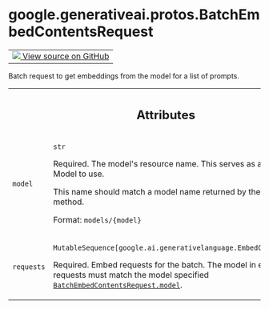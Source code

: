 
# google.generativeai.protos.BatchEmbedContentsRequest

<!-- Insert buttons and diff -->

<table class="tfo-notebook-buttons tfo-api nocontent">
<td>
  <a target="_blank" href="https://github.com/googleapis/google-cloud-python/tree/main/packages/google-ai-generativelanguage/google/ai/generativelanguage_v1beta/types/generative_service.py#L1501-L1528">
    <img src="https://www.tensorflow.org/images/GitHub-Mark-32px.png" />
    View source on GitHub
  </a>
</td>
</table>



Batch request to get embeddings from the model for a list of prompts.

<!-- Placeholder for "Used in" -->




<!-- Tabular view -->
 <table class="responsive fixed orange">
<colgroup><col width="214px"><col></colgroup>
<tr><th colspan="2"><h2 class="add-link">Attributes</h2></th></tr>

<tr>
<td>

`model`<a id="model"></a>

</td>
<td>

`str`

Required. The model's resource name. This serves as an ID
for the Model to use.

This name should match a model name returned by the
``ListModels`` method.

Format: ``models/{model}``

</td>
</tr><tr>
<td>

`requests`<a id="requests"></a>

</td>
<td>

`MutableSequence[google.ai.generativelanguage.EmbedContentRequest]`

Required. Embed requests for the batch. The model in each of
these requests must match the model specified
<a href="../../../google/generativeai/protos/BatchEmbedContentsRequest.md#model"><code>BatchEmbedContentsRequest.model</code></a>.

</td>
</tr>
</table>



